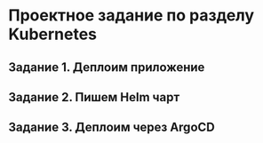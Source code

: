 
# Проектное задание по разделу Kubernetes  

## Задание 1. Деплоим приложение  

## Задание 2. Пишем Helm чарт  

## Задание 3. Деплоим через ArgoCD
